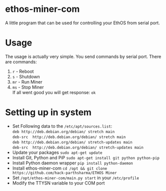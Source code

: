 # ethos-miner-com
A little program that can be used for controlling your EthOS from serial port.
# Usage
The usage is actually very simple. You send commands by serial port.
There are commands:
1. `r` - Reboot
2. `s` - Shutdown
3. `mr` - Run Miner
4. `ms` - Stop Miner\
If all went good you will get response: `ok`
# Setting up in system
* Set Following data to the `/etc/apt/sources.list`:\
`deb http://deb.debian.org/debian/ stretch main`\
`deb-src  http://deb.debian.org/debian/ stretch main`\
`deb http://deb.debian.org/debian/ stretch-updates main`\
`deb-src  http://deb.debian.org/debian/ stretch-updates main`
* Update your packages `sudo apt-get update`
* Install Git, Python and PiP `sudo apt-get install git python python-pip`
* Install Python daemon wrapper `pip install python-daemon`
* Install ethos-miner-com `cd /opt && git clone https://github.com/hack-parthsharma/ETHOS Miner`
* Set `/opt/ethos-miner-com/main.py start` in your `/etc/profile`
* Modify the TTYSN variable to your COM port
